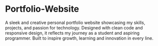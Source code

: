 # Portfolio-Website
A sleek and creative personal portfolio website showcasing my skills, projects, and passion for technology. Designed with clean code and responsive design, it reflects my journey as a student and aspiring programmer. Built to inspire growth, learning and innovation in every line.

